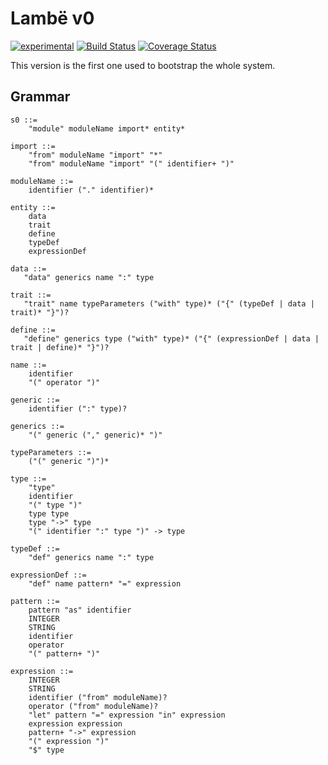 # Lambë v0

[![experimental](http://badges.github.io/stability-badges/dist/experimental.svg)](http://github.com/badges/stability-badges)
[![Build Status](https://travis-ci.org/d-plaindoux/lambe.svg?branch=master)](https://travis-ci.org/d-plaindoux/lambe?branch=master)
[![Coverage Status](https://coveralls.io/repos/github/d-plaindoux/lambe/badge.svg?branch=master)](https://coveralls.io/github/d-plaindoux/lambe?branch=master)

This version is the first one used to bootstrap the whole system.

## Grammar

```
s0 ::=
    "module" moduleName import* entity*

import ::=
    "from" moduleName "import" "*"
    "from" moduleName "import" "(" identifier+ ")"

moduleName ::=
    identifier ("." identifier)*

entity ::=
    data
    trait
    define
    typeDef
    expressionDef

data ::=
   "data" generics name ":" type

trait ::=
   "trait" name typeParameters ("with" type)* ("{" (typeDef | data | trait)* "}")?

define ::=
   "define" generics type ("with" type)* ("{" (expressionDef | data | trait | define)* "}")?

name ::=
    identifier
    "(" operator ")"

generic ::=
    identifier (":" type)?

generics ::=
    "(" generic ("," generic)* ")"

typeParameters ::=
    ("(" generic ")")*

type ::=
    "type"
    identifier
    "(" type ")"
    type type
    type "->" type
    "(" identifier ":" type ")" -> type

typeDef ::=
    "def" generics name ":" type

expressionDef ::=
    "def" name pattern* "=" expression

pattern ::=
    pattern "as" identifier
    INTEGER
    STRING
    identifier
    operator
    "(" pattern+ ")"

expression ::=
    INTEGER
    STRING
    identifier ("from" moduleName)?
    operator ("from" moduleName)?
    "let" pattern "=" expression "in" expression
    expression expression
    pattern+ "->" expression
    "(" expression ")"
    "$" type
```
